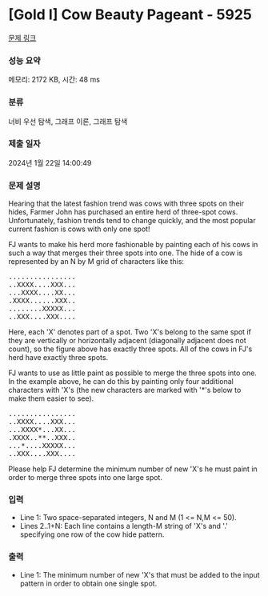 # [Gold I] Cow Beauty Pageant - 5925 

[문제 링크](https://www.acmicpc.net/problem/5925) 

### 성능 요약

메모리: 2172 KB, 시간: 48 ms

### 분류

너비 우선 탐색, 그래프 이론, 그래프 탐색

### 제출 일자

2024년 1월 22일 14:00:49

### 문제 설명

<p>Hearing that the latest fashion trend was cows with three spots on their hides, Farmer John has purchased an entire herd of three-spot cows. Unfortunately, fashion trends tend to change quickly, and the most popular current fashion is cows with only one spot!</p>

<p>FJ wants to make his herd more fashionable by painting each of his cows in such a way that merges their three spots into one. The hide of a cow is represented by an N by M grid of characters like this:</p>

<pre>................
..XXXX....XXX...
...XXXX....XX...
.XXXX......XXX..
........XXXXX...
..XXX....XXX....</pre>

<p>Here, each 'X' denotes part of a spot. Two 'X's belong to the same spot if they are vertically or horizontally adjacent (diagonally adjacent does not count), so the figure above has exactly three spots. All of the cows in FJ's herd have exactly three spots.</p>

<p>FJ wants to use as little paint as possible to merge the three spots into one. In the example above, he can do this by painting only four additional characters with 'X's (the new characters are marked with '*'s below to make them easier to see).</p>

<pre>................
..XXXX....XXX...
...XXXX*...XX...
.XXXX..**..XXX..
...*....XXXXX...
..XXX....XXX....
</pre>


<p>Please help FJ determine the minimum number of new 'X's he must paint in order to merge three spots into one large spot.</p>

### 입력 

 <ul>
	<li>Line 1: Two space-separated integers, N and M (1 <= N,M <= 50).</li>
	<li>Lines 2..1+N: Each line contains a length-M string of 'X's and '.' specifying one row of the cow hide pattern.</li>
</ul>

### 출력 

 <ul>
	<li>Line 1: The minimum number of new 'X's that must be added to the input pattern in order to obtain one single spot.</li>
</ul>

